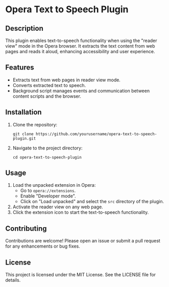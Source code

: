 # Opera Text to Speech Plugin

## Description
This plugin enables text-to-speech functionality when using the "reader view" mode in the Opera browser. It extracts the text content from web pages and reads it aloud, enhancing accessibility and user experience.

## Features
- Extracts text from web pages in reader view mode.
- Converts extracted text to speech.
- Background script manages events and communication between content scripts and the browser.

## Installation
1. Clone the repository:
   ```
   git clone https://github.com/yourusername/opera-text-to-speech-plugin.git
   ```
2. Navigate to the project directory:
   ```
   cd opera-text-to-speech-plugin
   ```

## Usage
1. Load the unpacked extension in Opera:
   - Go to `opera://extensions`.
   - Enable "Developer mode".
   - Click on "Load unpacked" and select the `src` directory of the plugin.
2. Activate the reader view on any web page.
3. Click the extension icon to start the text-to-speech functionality.

## Contributing
Contributions are welcome! Please open an issue or submit a pull request for any enhancements or bug fixes.

## License
This project is licensed under the MIT License. See the LICENSE file for details.
